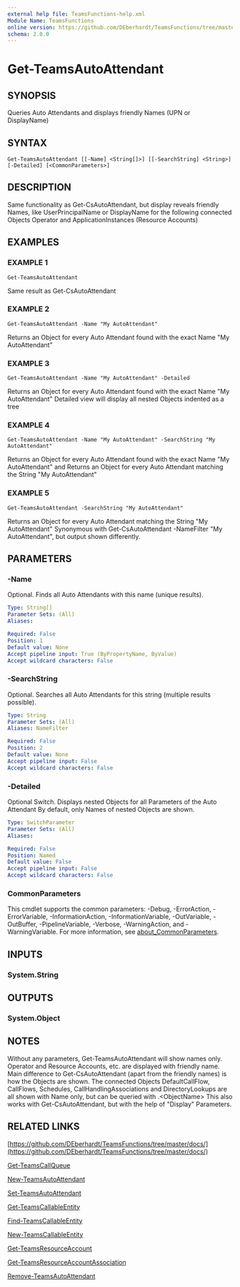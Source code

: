 ```yaml
---
external help file: TeamsFunctions-help.xml
Module Name: TeamsFunctions
online version: https://github.com/DEberhardt/TeamsFunctions/tree/master/docs/
schema: 2.0.0
---
```


# Get-TeamsAutoAttendant

## SYNOPSIS
Queries Auto Attendants and displays friendly Names (UPN or DisplayName)

## SYNTAX

```
Get-TeamsAutoAttendant [[-Name] <String[]>] [[-SearchString] <String>] [-Detailed] [<CommonParameters>]
```

## DESCRIPTION
Same functionality as Get-CsAutoAttendant, but display reveals friendly Names,
like UserPrincipalName or DisplayName for the following connected Objects
  Operator and ApplicationInstances (Resource Accounts)

## EXAMPLES

### EXAMPLE 1
```
Get-TeamsAutoAttendant
```

Same result as Get-CsAutoAttendant

### EXAMPLE 2
```
Get-TeamsAutoAttendant -Name "My AutoAttendant"
```

Returns an Object for every Auto Attendant found with the exact Name "My AutoAttendant"

### EXAMPLE 3
```
Get-TeamsAutoAttendant -Name "My AutoAttendant" -Detailed
```

Returns an Object for every Auto Attendant found with the exact Name "My AutoAttendant"
  Detailed view will display all nested Objects indented as a tree

### EXAMPLE 4
```
Get-TeamsAutoAttendant -Name "My AutoAttendant" -SearchString "My AutoAttendant"
```

Returns an Object for every Auto Attendant found with the exact Name "My AutoAttendant" and
  Returns an Object for every Auto Attendant matching the String "My AutoAttendant"

### EXAMPLE 5
```
Get-TeamsAutoAttendant -SearchString "My AutoAttendant"
```

Returns an Object for every Auto Attendant matching the String "My AutoAttendant"
  Synonymous with Get-CsAutoAttendant -NameFilter "My AutoAttendant", but output shown differently.

## PARAMETERS

### -Name
Optional.
Finds all Auto Attendants with this name (unique results).

```yaml
Type: String[]
Parameter Sets: (All)
Aliases:

Required: False
Position: 1
Default value: None
Accept pipeline input: True (ByPropertyName, ByValue)
Accept wildcard characters: False
```

### -SearchString
Optional.
Searches all Auto Attendants for this string (multiple results possible).

```yaml
Type: String
Parameter Sets: (All)
Aliases: NameFilter

Required: False
Position: 2
Default value: None
Accept pipeline input: False
Accept wildcard characters: False
```

### -Detailed
Optional Switch.
Displays nested Objects for all Parameters of the Auto Attendant
By default, only Names of nested Objects are shown.

```yaml
Type: SwitchParameter
Parameter Sets: (All)
Aliases:

Required: False
Position: Named
Default value: False
Accept pipeline input: False
Accept wildcard characters: False
```

### CommonParameters
This cmdlet supports the common parameters: -Debug, -ErrorAction, -ErrorVariable, -InformationAction, -InformationVariable, -OutVariable, -OutBuffer, -PipelineVariable, -Verbose, -WarningAction, and -WarningVariable. For more information, see [about_CommonParameters](http://go.microsoft.com/fwlink/?LinkID=113216).

## INPUTS

### System.String
## OUTPUTS

### System.Object
## NOTES
Without any parameters, Get-TeamsAutoAttendant will show names only.
Operator and Resource Accounts, etc.
are displayed with friendly name.
Main difference to Get-CsAutoAttendant (apart from the friendly names) is how the Objects are shown.
The connected Objects DefaultCallFlow, CallFlows, Schedules, CallHandlingAssociations and DirectoryLookups
are all shown with Name only, but can be queried with .\<ObjectName\>
This also works with Get-CsAutoAttendant, but with the help of "Display" Parameters.

## RELATED LINKS

[https://github.com/DEberhardt/TeamsFunctions/tree/master/docs/](https://github.com/DEberhardt/TeamsFunctions/tree/master/docs/)

[Get-TeamsCallQueue]()

[New-TeamsAutoAttendant]()

[Set-TeamsAutoAttendant]()

[Get-TeamsCallableEntity]()

[Find-TeamsCallableEntity]()

[New-TeamsCallableEntity]()

[Get-TeamsResourceAccount]()

[Get-TeamsResourceAccountAssociation]()

[Remove-TeamsAutoAttendant]()

